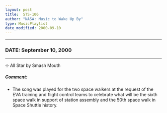 ```yaml
---
layout: post
title:  STS-106
author: "NASA: Music to Wake Up By"
type: MusicPlaylist
date_modified: 2000-09-10
---
```


----
### DATE: September 10, 2000
----
⊹ All Star by Smash Mouth

##### Comment:
* The song was played for the two space walkers at the request of the EVA training and flight control teams to celebrate what will be the sixth space walk in support of station assembly and the 50th space walk in Space Shuttle history.
